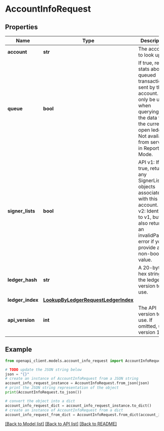 # AccountInfoRequest


## Properties

Name | Type | Description | Notes
------------ | ------------- | ------------- | -------------
**account** | **str** | The account to look up. | 
**queue** | **bool** | If true, return stats about queued transactions sent by this account. Can only be used when querying for the data from the current open ledger. Not available from servers in Reporting Mode. | [optional] 
**signer_lists** | **bool** | API v1: If true, return any SignerList objects associated with this account. API v2: Identical to v1, but also returns an invalidParams error if you provide a non-boolean value.  | [optional] 
**ledger_hash** | **str** | A 20-byte hex string for the ledger version to use. | [optional] 
**ledger_index** | [**LookupByLedgerRequestLedgerIndex**](LookupByLedgerRequestLedgerIndex.md) |  | [optional] 
**api_version** | **int** | The API version to use. If omitted, uses version 1. | [optional] 

## Example

```python
from openapi_client.models.account_info_request import AccountInfoRequest

# TODO update the JSON string below
json = "{}"
# create an instance of AccountInfoRequest from a JSON string
account_info_request_instance = AccountInfoRequest.from_json(json)
# print the JSON string representation of the object
print(AccountInfoRequest.to_json())

# convert the object into a dict
account_info_request_dict = account_info_request_instance.to_dict()
# create an instance of AccountInfoRequest from a dict
account_info_request_from_dict = AccountInfoRequest.from_dict(account_info_request_dict)
```
[[Back to Model list]](../README.md#documentation-for-models) [[Back to API list]](../README.md#documentation-for-api-endpoints) [[Back to README]](../README.md)


